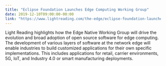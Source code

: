 ```yaml
---
title: "Eclipse Foundation Launches Edge Computing Working Group"
date: 2019-12-10T09:00:00-00:00
link: "https://www.lightreading.com/the-edge/eclipse-foundation-launches-edge-computing-working-group/d/d-id/756192?f_src=lightreading_editorspicks_rss_latest"
---
```


Light Reading highlights how the Edge Native Working Group will drive the evolution and broad adoption of open source software for edge computing. The development of various layers of software at the network edge will enable industries to build customized applications for their own specific implementations. <!--more-->This includes applications for retail, carrier environments, 5G, IoT, and Industry 4.0 or smart manufacturing deployments.


